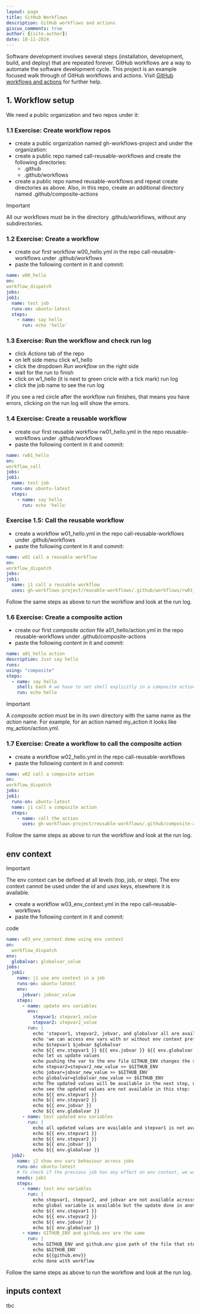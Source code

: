```yaml
---
layout: page
title: GitHub Workflows
description: GitHub workflows and actions
giscus_comments: true
author: {{site.author}}
date: 18-11-2024
---
```


Software development involves several steps (installation, development, build, and deploy) that are repeated forever. GitHub workflows are a way to automate the software development cycle. This project is an example focused walk through of  GitHub workflows and actions. Visit [GitHub workflows and actions](https://docs.github.com/en/actions) for further help.
  
## 1. Workflow setup

We need a public organization and two repos under it:

### 1.1 Exercise: Create workflow repos

- create a public organization named gh-workflows-project and under the organization:
- create a public repo named call-reusable-workflows and create the following directories:
  - .github
  - .github/workflows
- create a public repo named reusable-workflows and repeat create directories as above. Also, in this repo, create an additional directory named .github/composite-actions

> [!IMPORTANT]
> All our workflows must be in the directory .github/workflows, without any subdirectories.

### 1.2 Exercise: Create a workflow

- create our first workflow w00_hello.yml in the repo call-reusable-workflows under .github/workflows
- paste the following content in it and commit:

```yml
name: w00_hello
on:
workflow_dispatch
jobs:   
job1:
  name: test job
  runs-on: ubuntu-latest
  steps:
    - name: say hello
      run: echo 'hello'
```

### 1.3 Exercise: Run the workflow and check run log

- click *Actions* tab of the repo
- on left side menu click w1_hello
- click the dropdown *Run workflow* on the right side
- wait for the run to finish
- click on w1_hello (it is next to green cricle with a tick mark) run log
- click the job name to see the run log

If you see a red circle after the workflow run finishes, that means you have errors, clicking on the run log will show the errors.

### 1.4 Exercise: Create a reusable workflow

- create our first reusable workflow rw01_hello.yml in the repo reusable-workflows under .github/workflows
- paste the following content in it and commit:

```yml
name: rw01_hello
on:
workflow_call
jobs:   
job1:
  name: test job
  runs-on: ubuntu-latest
  steps:
    - name: say hello
      run: echo 'hello'
```

### Exercise 1.5: Call the reusable workflow

- create a workflow w01_hello.yml in the repo call-reusable-workflows under .github/workflows
- paste the following content in it and commit:

```yml
name: w01 call a reusable workflow 
on:
workflow_dispatch
jobs:   
job1:
  name: j1 call a reusable workflow
  uses: gh-workflows-project/reusable-workflows/.github/workflows/rw01_hello.yml@main
```

Follow the same steps as above to run the workflow and look at the run log. 

### 1.6 Exercise: Create a composite action

- create our first *composite action* file a01_hello/action.yml in the repo reusable-workflows under .github/composite-actions
- paste the following content in it and commit:

```yml
name: a01_hello action
description: Just say hello
runs:
using: "composite"
steps:
  - name: say hello
    shell: bash # we have to set shell explicitly in a composite action
    run: echo hello
```

> [!IMPORTANT]
> A *composite action* must be in its own directory with the same name as the *action* name. For example, for an action named my_action it looks like my_action/action.yml.

### 1.7 Exercise: Create a workflow to call the composite action

- create a workflow w02_hello.yml in the repo call-reusable-workflows
- paste the following content in it and commit:

```yml
name: w02 call a composite action
on:
workflow_dispatch
jobs:   
job1:
  runs-on: ubuntu-latest
  name: j1 call a composite action
  steps:
    - name: call the action
      uses: gh-workflows-project/reusable-workflows/.github/composite-actions/a01_hello@main
```

Follow the same steps as above to run the workflow and look at the run log. 

## env context

> [!IMPORTANT]
> The env context can be defined at all levels (top, job, or step).
> The env context cannot be used under the *id* and *uses* keys, elsewhere it is available.

- create a workflow w03_env_context.yml in the repo call-reusable-workflows
- paste the following content in it and commit:

<detail>
<summary>code</summary>
  
```yaml
name: w03_env_context demo using env context
on:
  workflow_dispatch
env:  
  globalvar: globalvar_value
jobs:
  job1:
    name: j1 use env context in a job
    runs-on: ubuntu-latest
    env: 
      jobvar: jobvar_value
    steps:
      - name: update env variables
        env: 
          stepvar1: stepvar1_value
          stepvar2: stepvar2_value
        run: |
          echo 'stepvar1, stepvar2, jobvar, and globalvar all are available in this step'
          echo 'we can access env vars with or without env context prefix:'
          echo $stepvar1 $jobvar $globalvar 
          echo ${{ env.stepvar1 }} ${{ env.jobvar }} ${{ env.globalvar }}
          echo let us update values
          echo pushing the var to the env file GITHUB_ENV changes the scope from step to job level
          echo stepvar2=stepvar2_new_value >> $GITHUB_ENV
          echo jobvar=jobvar_new_value >> $GITHUB_ENV
          echo globalvar=globalvar_new_value >> $GITHUB_ENV 
          echo The updated values will be available in the next step, not this step.
          echo see the updated values are not available in this step:
          echo ${{ env.stepvar1 }} 
          echo ${{ env.stepvar2 }} 
          echo ${{ env.jobvar }} 
          echo ${{ env.globalvar }}            
      - name: test updated env variables 
        run: |
          echo all updated values are available and stepvar1 is not available here
          echo ${{ env.stepvar1 }} 
          echo ${{ env.stepvar2 }} 
          echo ${{ env.jobvar }} 
          echo ${{ env.globalvar }}  
  job2:
    name: j2 show env vars behaviour across jobs
    runs-on: ubuntu-latest
    # To check if the previous job has any effect on env context, we want job1 to finish before we start this job
    needs: job1
    steps:
      - name: test env variables
        run: |
          echo stepvar1, stepvar2, and jobvar are not available acrosss jobs because each job executes with its own env context
          echo global variable is available but the update done in another job will not affect it.
          echo ${{ env.stepvar1 }} 
          echo ${{ env.stepvar2 }} 
          echo ${{ env.jobvar }} 
          echo ${{ env.globalvar }} 
      - name: GITHUB_ENV and github.env are the same
        run: |
          echo GITHUB_ENV and github.env give path of the file that stores env variables, this path is unique for each step
          echo $GITHUB_ENV 
          echo ${{github.env}} 
          echo done with workflow 
```
</detail>

Follow the same steps as above to run the workflow and look at the run log. 

## inputs context

tbc

